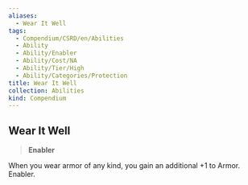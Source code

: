 ```yaml
---
aliases:
  - Wear It Well
tags:
  - Compendium/CSRD/en/Abilities
  - Ability
  - Ability/Enabler
  - Ability/Cost/NA
  - Ability/Tier/High
  - Ability/Categories/Protection
title: Wear It Well
collection: Abilities
kind: Compendium
---
```

## Wear It Well  
>**Enabler**
  
When you wear armor of any kind, you gain an additional +1 to Armor. Enabler.